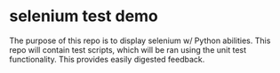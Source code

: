# selenium test demo

The purpose of this repo is to display selenium w/ Python abilities. This repo will contain test scripts, which will be ran using the unit test functionality. This provides easily digested feedback. 



